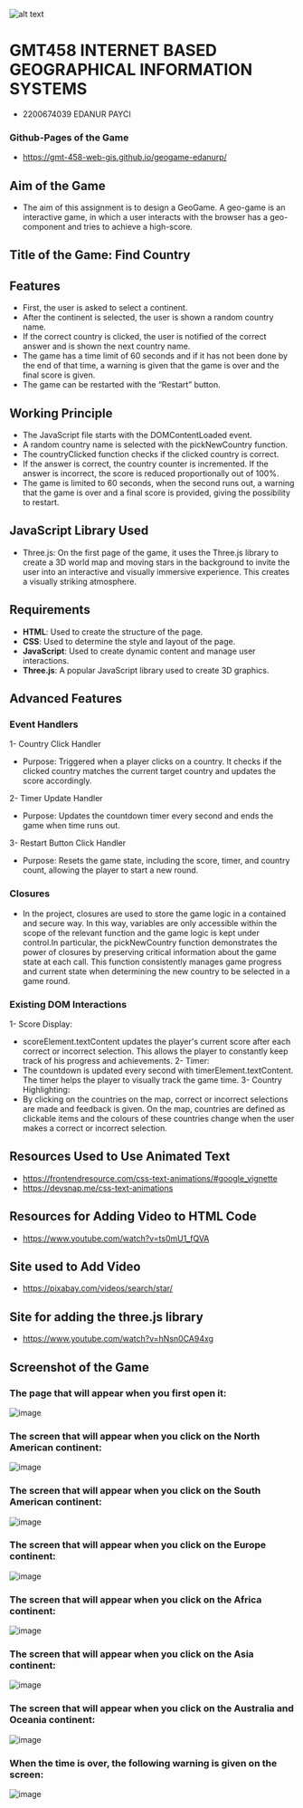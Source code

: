 ![alt text](https://www.freelogovectors.net/wp-content/uploads/2020/07/hacettepe-universitesi-logo-768x178.png)
# GMT458 INTERNET BASED GEOGRAPHICAL INFORMATION SYSTEMS

* 2200674039 EDANUR PAYCI

### Github-Pages of the Game
 * https://gmt-458-web-gis.github.io/geogame-edanurp/

## Aim of the Game

* The aim of this assignment is to design a GeoGame. A geo-game is an interactive game, in 
which a user interacts with the browser has a geo-component and tries to achieve a 
high-score.

## Title of the Game: Find Country

## Features
  - First, the user is asked to select a continent. <br>
  - After the continent is selected, the user is shown a random country name. <br>
  - If the correct country is clicked, the user is notified of the correct answer and is shown the next country name. <br>
  - The game has a time limit of 60 seconds and if it has not been done by the end of that time, a warning is given that the game is over and the final score is given. <br>
  - The game can be restarted with the “Restart” button. <br>

## Working Principle
  - The JavaScript file starts with the DOMContentLoaded event. <br>
  - A random country name is selected with the pickNewCountry function. <br>
  - The countryClicked function checks if the clicked country is correct. <br>
  - If the answer is correct, the country counter is incremented. If the answer is incorrect, the score is reduced proportionally out of 100%. <br>
  - The game is limited to 60 seconds, when the second runs out, a warning that the game is over and a final score is provided, giving the possibility to restart. <br>

## JavaScript Library Used
  - Three.js: On the first page of the game, it uses the Three.js library to create a 3D world map and moving stars in the background to invite the user into an interactive and visually immersive experience. This creates a visually striking atmosphere.

## Requirements
 - **HTML**: Used to create the structure of the page.
 - **CSS**: Used to determine the style and layout of the page.
 - **JavaScript**: Used to create dynamic content and manage user interactions.
 - **Three.js**: A popular JavaScript library used to create 3D graphics.

## Advanced Features
### Event Handlers
1- Country Click Handler
* Purpose: Triggered when a player clicks on a country. It checks if the clicked country matches the current target country and updates the score accordingly. <br>

2- Timer Update Handler
* Purpose: Updates the countdown timer every second and ends the game when time runs out. <br>

3- Restart Button Click Handler
* Purpose: Resets the game state, including the score, timer, and country count, allowing the player to start a new round.

### Closures 
* In the project, closures are used to store the game logic in a contained and secure way. In this way, variables are only accessible within the scope of the relevant function and the game logic is kept under control.In particular, the pickNewCountry function demonstrates the power of closures by preserving critical information about the game state at each call. This function consistently manages game progress and current state when determining the new country to be selected in a game round.

### Existing DOM Interactions
1- Score Display:
* scoreElement.textContent updates the player's current score after each correct or incorrect selection. This allows the player to constantly keep track of his progress and achievements.
2- Timer:
* The countdown is updated every second with timerElement.textContent. The timer helps the player to visually track the game time.
3- Country Highlighting:
* By clicking on the countries on the map, correct or incorrect selections are made and feedback is given. On the map, countries are defined as clickable items and the colours of these countries change when the user makes a correct or incorrect selection.

## Resources Used to Use Animated Text
* https://frontendresource.com/css-text-animations/#google_vignette
* https://devsnap.me/css-text-animations

## Resources for Adding Video to HTML Code
* https://www.youtube.com/watch?v=ts0mU1_fQVA
## Site used to Add Video
* https://pixabay.com/videos/search/star/
## Site for adding the three.js library
* https://www.youtube.com/watch?v=hNsn0CA94xg
  
## Screenshot of the Game

### The page that will appear when you first open it:
![image](https://github.com/user-attachments/assets/1e59354f-a499-4952-8d8c-fe3fefdc30fc)

### The screen that will appear when you click on the North American continent:
![image](https://github.com/user-attachments/assets/280b4564-2efa-45cb-9488-d3cc4bc3eb88)

### The screen that will appear when you click on the South American continent:
![image](https://github.com/user-attachments/assets/ba6bdb26-52a5-4253-bc64-62b01cd00385)

### The screen that will appear when you click on the Europe continent:
![image](https://github.com/user-attachments/assets/5366321b-fb16-4f6e-a561-f2095217a4ab)

### The screen that will appear when you click on the Africa continent:
![image](https://github.com/user-attachments/assets/1e874d8c-c435-4820-a600-fd8ac1d71ef7)

### The screen that will appear when you click on the Asia continent:
![image](https://github.com/user-attachments/assets/8355130c-448b-4a3f-a1b3-da907d12b796)

### The screen that will appear when you click on the Australia and Oceania continent:
![image](https://github.com/user-attachments/assets/10fd730a-1c38-4b0e-ab1d-445c2eb52d9b)

### When the time is over, the following warning is given on the screen:
![image](https://github.com/user-attachments/assets/ec23404f-78d1-423b-9d24-033bb22d9625)









